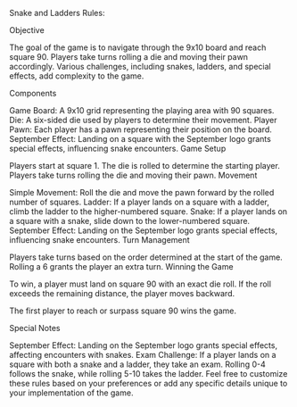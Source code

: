 Snake and Ladders Rules:

Objective

The goal of the game is to navigate through the 9x10 board and reach square 90. Players take turns rolling a die and moving their pawn accordingly. Various challenges, including snakes, ladders, and special effects, add complexity to the game.

Components

Game Board: A 9x10 grid representing the playing area with 90 squares.
Die: A six-sided die used by players to determine their movement.
Player Pawn: Each player has a pawn representing their position on the board.
September Effect: Landing on a square with the September logo grants special effects, influencing snake encounters.
Game Setup

Players start at square 1.
The die is rolled to determine the starting player.
Players take turns rolling the die and moving their pawn.
Movement

Simple Movement: Roll the die and move the pawn forward by the rolled number of squares.
Ladder: If a player lands on a square with a ladder, climb the ladder to the higher-numbered square.
Snake: If a player lands on a square with a snake, slide down to the lower-numbered square.
September Effect: Landing on the September logo grants special effects, influencing snake encounters.
Turn Management

Players take turns based on the order determined at the start of the game.
Rolling a 6 grants the player an extra turn.
Winning the Game

To win, a player must land on square 90 with an exact die roll. If the roll exceeds the remaining distance, the player moves backward.

The first player to reach or surpass square 90 wins the game.

Special Notes

September Effect:
Landing on the September logo grants special effects, affecting encounters with snakes.
Exam Challenge:
If a player lands on a square with both a snake and a ladder, they take an exam.
Rolling 0-4 follows the snake, while rolling 5-10 takes the ladder.
Feel free to customize these rules based on your preferences or add any specific details unique to your implementation of the game.
